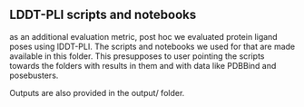 ## LDDT-PLI scripts and notebooks
as an additional evaluation metric, post hoc we evaluated protein ligand poses using lDDT-PLI.
The scripts and notebooks we used for that are made available in this folder. 
This presupposes to user pointing the scripts towards the folders with results in them and with data like PDBBind and posebusters.

Outputs are also provided in the output/ folder.
